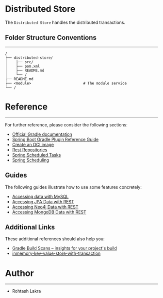 # Distributed Store

The ```Distributed Store``` handles the distributed transactions.


## Folder Structure Conventions

---

```
/
├── distributed-store/
│    ├── src/
│    ├── pom.xml
│    ├── README.md
│    └── /
├── README.md
├── <module>                        # The module service
└── /
```



# Reference

---

For further reference, please consider the following sections:


* [Official Gradle documentation](https://docs.gradle.org)
* [Spring Boot Gradle Plugin Reference Guide](https://docs.spring.io/spring-boot/docs/2.7.5/gradle-plugin/reference/html/)
* [Create an OCI image](https://docs.spring.io/spring-boot/docs/2.7.5/gradle-plugin/reference/html/#build-image)
* [Rest Repositories](https://docs.spring.io/spring-boot/docs/2.7.5/reference/htmlsingle/#howto.data-access.exposing-spring-data-repositories-as-rest)
* [Spring Scheduled Tasks](https://www.baeldung.com/spring-scheduled-tasks)
* [Spring Scheduling](https://github.com/eugenp/tutorials/tree/master/spring-scheduling)


## Guides

The following guides illustrate how to use some features concretely:

* [Accessing data with MySQL](https://spring.io/guides/gs/accessing-data-mysql/)
* [Accessing JPA Data with REST](https://spring.io/guides/gs/accessing-data-rest/)
* [Accessing Neo4j Data with REST](https://spring.io/guides/gs/accessing-neo4j-data-rest/)
* [Accessing MongoDB Data with REST](https://spring.io/guides/gs/accessing-mongodb-data-rest/)

## Additional Links

These additional references should also help you:

* [Gradle Build Scans – insights for your project's build](https://scans.gradle.com#gradle)
* [inmemory-key-value-store-with-transaction](https://medium.com/@rickymondal/system-design-inmemory-key-value-with-transaction-0a6df97ccce1)



# Author

---

- Rohtash Lakra



